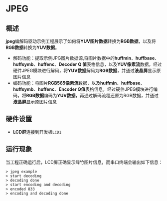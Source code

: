 # JPEG

## 概述

**jpeg**编解码驱动示例工程展示了如何将**YUV图片数据**转换为**RGB数据**，以及将**RGB数据**转换为**YUV数据**。
- 解码功能：提取示例JPG图片数据源,将图片数据中的**huffmin**、**huffbase**、**huffsymb**、**huffenc**、**Decoder Q 值**表格信息，以及**YUV像素流**数据，经过硬件JPEG模块进行解码，将**YUV数据**解码为**RGB数据**，并通过**液晶屏**显示原图片信息
- 编码功能：将图片**RGB565像素流**数据，以及**huffmin**、**huffbase**、**huffsymb**、**huffenc**、**Encoder Q值**表格信息，经过硬件JPEG模块进行编码，将**RGB数据**编码为**YUV数据**，再通过解码流程还原为RGB数据，并通过**液晶屏**显示原图片信息

## 硬件设置

-  **LCD屏**连接到开发板``LCD1``

## 运行现象

当工程正确运行后，LCD屏正确显示绿竹图片信息，而串口终端会输出如下信息：
```console
> jpeg example
> start decoding
> decoding done
> start encoding and decoding
> encoded 833
> encoding and decoding done
```

